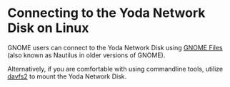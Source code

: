 # Connecting to the Yoda Network Disk on Linux

GNOME users can connect to the Yoda Network Disk using [GNOME Files](yoda-disk-gnome-files.md) (also known as Nautilus in older versions of GNOME).

Alternatively, if you are comfortable with using commandline tools, utilize [davfs2](yoda-disk-davfs2.md) to mount the Yoda Network Disk.

